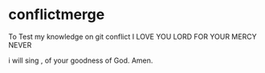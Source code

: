 # conflictmerge
To Test my knowledge on git conflict 
I LOVE YOU LORD 
FOR YOUR MERCY NEVER

i will sing , of your goodness of God.
Amen.
